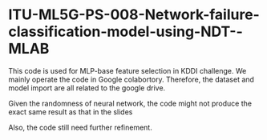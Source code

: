 # ITU-ML5G-PS-008-Network-failure-classification-model-using-NDT--MLAB

This code is used for MLP-base feature selection in KDDI challenge. We mainly operate the code in Google colabortory. Therefore, the dataset and model import are all related to the google drive.

Given the randomness of neural network, the code might not produce the exact same result as that in the slides

Also, the code still need further refinement.
